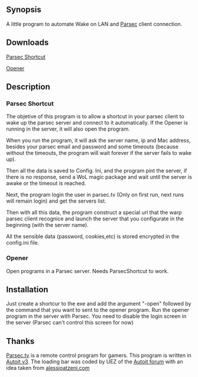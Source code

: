 ## Synopsis

A little program to automate Wake on LAN and [Parsec](https://parsec.tv/) client connection.

## Downloads

[Parsec Shortcut](build/Parsec%20Shortcut.exe)

[Opener](build/Opener.exe)

## Description

### Parsec Shortcut

The objetive of this program is to allow a shortcut in your parsec client to wake up the parsec server and connect to it automatically. If the Opener is running in the server, it will also open the program.

When you run the program, it will ask the server name, ip and Mac address, besides your parsec email and password and some timeouts (because without the timeouts, the program will wait forever if the server fails to wake up).

Then all the data is saved to Config. Ini, and the program pint the server, if there is no response, send a WoL magic package and wait until the server is awake or the timeout is reached.

Next, the program login the user in parsec.tv (Only on first run, next runs will remain login) and get the servers list.

Then with all this data, the program construct a special url that the warp parsec client recognice and launch the server that you configurate in the beginning (with the server name).

All the sensible data (password, cookies,etc) is stored encrypted in the config.ini file.

### Opener

Open programs in a Parsec server. Needs ParsecShortcut to work.

## Installation

Just create a shortcur to the exe and add the argument "-open" followed by the command that you want to sent to the opener program.
Run the opener program in the server with Parsec.
You need to disable the login screen in the server (Parsec can't control this screen for now)

## Thanks

[Parsec.tv](http://Parsec.tv/) is a remote control program for gamers.
This program is written in [Autoit v3](https://www.autoitscript.com/).
The loading bar was coded by UEZ of the [Autoit forum](https://www.autoitscript.com/forum/topic/150545-gdi-animated-loading-screens-build-2014-06-20-32-examples/) with an idea taken from [alessioatzeni.com](http://www.alessioatzeni.com/wp-content/tutorials/html-css/CSS3-Loading-Animation/index.html)
